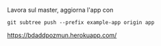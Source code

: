 
Lavora sul master, aggiorna l'app con

`git subtree push --prefix example-app origin app`

https://bdaddpozmun.herokuapp.com/
